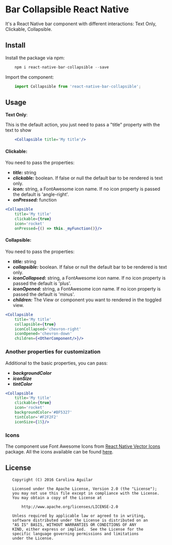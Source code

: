 
# Bar Collapsible React Native

It's a React Native bar component with different interactions: Text Only,
Clickable, Collapsible.

## Install

Install the package via npm:

```javascript
    npm i react-native-bar-collapsible --save
```

Import the component:

```javascript
    import Collapsible from 'react-native-bar-collapsible';
```

## Usage

**Text Only**:

This is the default action, you just need to pass a "title" property with the text to show

```jsx
    <Collapsible title='My title'/>
```

#### Clickable:

You need to pass the properties:

- ***title:*** string
- ***clickable:*** boolean. If false or null the default bar to be rendered is text only.
- ***icon:*** string, a FontAwesome icon name. If no icon property is passed the
    default is 'angle-right'.
- ***onPressed:*** function

```jsx
<Collapsible
    title='My title'
    clickable={true}
    icon='rocket'
    onPressed={() => this._myFunction()}/>
```

#### Collapsible:

You need to pass the properties:

- ***title:*** string
- ***collapsible:*** boolean. If false or null the default bar to be rendered is text only.
- ***iconCollapsed:*** string, a FontAwesome icon name. If no icon property is passed the
    default is 'plus'.
- ***iconOpened:*** string, a FontAwesome icon name. If no icon property is passed the
    default is 'minus'.
- ***children:*** The View or component you want to rendered in the toggled view.

```jsx
<Collapsible
    title='My title'
    collapsible={true}
    iconCollapsed='chevron-right'
    iconOpened='chevron-down'
    children={<OtherComponent/>}/>
```

### Another properties for customization

Additional to the basic properties, you can pass:

- ***backgroundColor***
- ***iconSize***
- ***tintColor***

```jsx
<Collapsible
    title='My title'
    clickable={true}
    icon='rocket'
    backgroundColor='#BF5327'
    tintColor='#F2F2F2'
    iconSize={15}/>
```

### Icons

The component use Font Awesome Icons from
[React Native Vector Icons](https://github.com/oblador/react-native-vector-icons)
package. All the icons available can be found [here](http://fortawesome.github.io/Font-Awesome/icons/).


## License

```
   Copyright (C) 2016 Carolina Aguilar

   Licensed under the Apache License, Version 2.0 (the "License");
   you may not use this file except in compliance with the License.
   You may obtain a copy of the License at

       http://www.apache.org/licenses/LICENSE-2.0

   Unless required by applicable law or agreed to in writing,
   software distributed under the License is distributed on an
   "AS IS" BASIS, WITHOUT WARRANTIES OR CONDITIONS OF ANY
   KIND, either express or implied.  See the License for the
   specific language governing permissions and limitations
   under the License.
```
